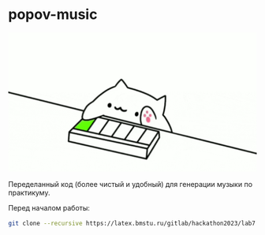 # popov-music

<img alt="bongo cat gif" src="bongo-cat-icegif-1.gif" width="512"/>

Переделанный код (более чистый и удобный) для генерации музыки по практикуму.

Перед началом работы:
```bash
git clone --recursive https://latex.bmstu.ru/gitlab/hackathon2023/lab7.git && cd lab7 && make 
```